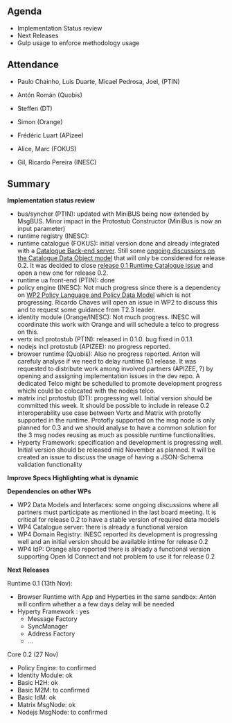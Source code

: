 Agenda
------

-	Implementation Status review 
-	Next Releases
-	Gulp usage to enforce methodology usage

Attendance
----------

-	Paulo Chainho, Luis Duarte, Micael Pedrosa, Joel, (PTIN)
-	Antón Román (Quobis)
-	Steffen (DT)
-	Simon (Orange)

-	Frédéric Luart (APizee)
-	Alice, Marc (FOKUS)
-	Gil, Ricardo Pereira (INESC)

Summary
-------

**Implementation status review**

-	bus/syncher (PTIN): updated with MiniBUS being now extended by MsgBUS. Minor impact in the Protostub Constructor (MiniBus is now an input parameter)
-	runtime registry (INESC): 
-	runtime catalogue (FOKUS): initial version done and already integrated with a [Catalogue Back-end server](https://github.com/reTHINK-project/dev-catalogue). Still some [ongoing discussions on the Catalogue Data Object model](https://github.com/reTHINK-project/architecture/issues/65) that will only be considered for release 0.2. It was decided to close [release 0.1 Runtime Catalogue issue](https://github.com/reTHINK-project/dev-runtime-core/issues/3) and open a new one for release 0.2.
-	runtime ua front-end (PTIN): done
-	policy engine (INESC): Not much progress since there is a dependency on [WP2 Policy Language and Policy Data Model](https://github.com/reTHINK-project/architecture/tree/master/Policies-in-reTHINK) which is not progressing. Ricardo Chaves will open an issue in WP2 to discuss this and to request some guidance from T2.3 leader.
-	identity module (Orange/INESC): Not much progress. INESC will coordinate this work with Orange and will schedule a telco to progress on this.
-	vertx incl protostub (PTIN): released in 0.1.0. bug fixed in 0.1.1
-	nodejs incl protostub (APIZEE): no progress reported. 
-	browser runtime (Quobis): Also no progress reported. Anton will carefuly analyse if we need to delay runtime 0.1 release. It was requested to distribute work among involved partners (APIZEE, ?) by opening and assigning implementation issues in the dev repo. A dedicated Telco might be schedulled to promote development progress whichi could be colocated with the nodejs telco.
-	matrix incl protostub (DT): progressing well. Initial version should be committed this week. It should be possible to include in release 0.2 interoperability use case between Vertx and Matrix with protofly supported in the runtime. Protofly supported on the msg node is only planned for 0.3 and we should analyse to have a common solution for the 3 msg nodes reusing as much as possible runtime functionalities.
-	Hyperty Framework: specification and development is progressing well. Initial version should be released mid November as planned. It will be created an issue to discuss the usage of having a JSON-Schema validation functionality

**Improve Specs Highlighting what is dynamic**



**Dependencies on other WPs**

-	WP2 Data Models and Interfaces: some ongoing discussions where all partners must participate as mentioned in the last board meeting. It is critical for release 0.2 to have a stable version of required data models
-	WP4 Catalogue server: there is already a functional version
-	WP4 Domain Registry: INESC reported its development is progressing well and an initial version should be available intime for release 0.2
-	WP4 IdP: Orange also reported there is already a functional version supporting Open Id Connect and not problem to use it for release 0.2

**Next Releases**

Runtime 0.1 (13th Nov):

-	Browser Runtime with App and Hyperties in the same sandbox: Antón will confirm whether a a few days delay will be needed
-	Hyperty Framework : yes
	-	Message Factory
	-	SyncManager
	-	Address Factory
	-	...

Core 0.2 (27 Nov)

-	Policy Engine: to confirmed
-	Identity Module: ok
-	Basic H2H: ok
-	Basic M2M: to confirmed
-	Basic IdM: ok
-	Matrix MsgNode: ok
-	Nodejs MsgNode: to confirmed

